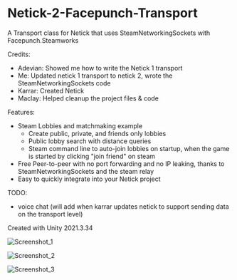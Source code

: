 # Netick-2-Facepunch-Transport
 A Transport class for Netick that uses SteamNetworkingSockets with Facepunch.Steamworks
 
 Credits: 
  - Adevian: Showed me how to write the Netick 1 transport
  - Me: Updated netick 1 transport to netick 2, wrote the SteamNetworkingSockets code
  - Karrar: Created Netick
  - Maclay: Helped cleanup the project files & code

 Features:
 - Steam Lobbies and matchmaking example
   - Create public, private, and friends only lobbies
   - Public lobby search with distance queries
   - Steam command line to auto-join lobbies on startup, when the game is started by clicking "join friend" on steam
 - Free Peer-to-peer with no port forwarding and no IP leaking, thanks to SteamNetworkingSockets and the steam relay
 - Easy to quickly integrate into your Netick project
 
 TODO:
  - voice chat (will add when karrar updates netick to support sending data on the transport level)
 
 Created with Unity 2021.3.34
 
![Screenshot_1](https://user-images.githubusercontent.com/59656122/211421510-d57db421-8b6c-4cd2-8d67-5304a0a71bb5.png)

![Screenshot_2](https://user-images.githubusercontent.com/59656122/211421790-85109680-e461-4908-8463-4dff441b56cb.png)

![Screenshot_3](https://user-images.githubusercontent.com/59656122/211423166-1cfd4437-ddd7-4dac-aa58-225e15d917e8.png)

